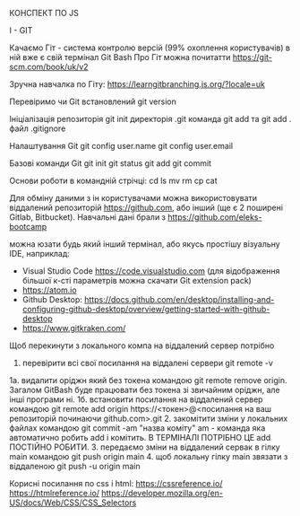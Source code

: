 КОНСПЕКТ ПО JS

I - GIT
 
Качаємо Гіт - система контролю версій (99% охоплення користувачів)
в ній вже є свій термінал Git Bash
Про Гіт можна почитатти https://git-scm.com/book/uk/v2

Зручна навчалка по Гіту: https://learngitbranching.js.org/?locale=uk

Перевіримо чи Git встановлений
git version

Ініціалізація репозиторія
git init
директорія .git
команда git add та git add .
файл .gitignore

Налаштування Git
git config user.name
git config user.email

Базові команди Git
git init
git status
git add
git commit

Основи роботи в командній стрічці:
cd
ls
mv
rm
cp
cat


Для обміну даними з ін користувачами можна використовувати віддалений репозиторій https://github.com, або інший  (ще є 2 поширені Gitlab, Bitbucket).
Навчальні дані брали з https://github.com/eleks-bootcamp

можна юзати будь який інший термінал, або якусь простішу візуальну IDE, наприклад:
- Visual Studio Code https://code.visualstudio.com (для відображення більшої к-сті параметрів можна скачати Git extension pack)
- https://atom.io
- Github Desktop: https://docs.github.com/en/desktop/installing-and-configuring-github-desktop/overview/getting-started-with-github-desktop
- https://www.gitkraken.com/  
  


Щоб перекинути з локального компа на віддалений сервер потрібно 
1. перевірити всі свої посилання на віддалені сервери git remote -v

1а. видалити оріджн який без токена командою git remote remove origin. Загалом GitBash буде працювати без токена зі звичайним оріджн, але інші програми ні.
1б. встановити посилання на віддалений сервер командою git remote add origin https://<токен>@<посилання на ваш репозиторій починаючи github.com>.git
2. закомітити зміни у локальних файлах командою git commit -am "назва коміту"
am - команда яка автоматично робить add і комітить. В ТЕРМІНАЛІ ПОТРІБНО ЦЕ add ПОСТІЙНО РОБИТИ. 
3. передаємо зміни на віддалений сервак в гілку main командою git push origin main
4. щоб локальну гілку main звязати з віддаленою git push -u origin main

Корисні посилання по css і html:
https://cssreference.io/
https://htmlreference.io/
https://developer.mozilla.org/en-US/docs/Web/CSS/CSS_Selectors

